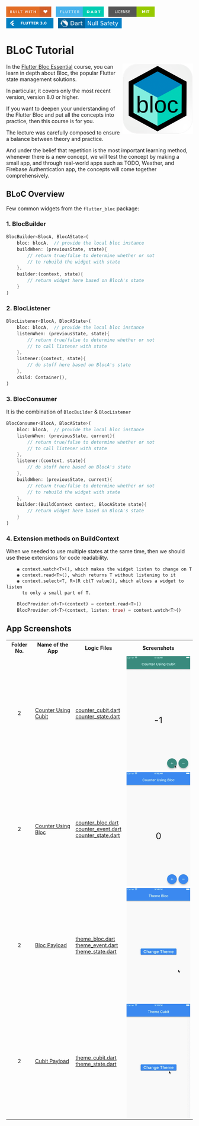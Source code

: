 <img src="screenshots/badges/built-with-love.svg" height="28px"/>&nbsp;&nbsp;
<img src="screenshots/badges/flutter-dart.svg" height="28px" />&nbsp;&nbsp;
<a href="https://choosealicense.com/licenses/mit/" target="_blank"><img src="screenshots/badges/license-MIT.svg" height="28px" /></a>&nbsp;&nbsp;
<img src="screenshots/badges/Flutter-3.svg" height="28px" />&nbsp;&nbsp;
<img src="screenshots/badges/dart-null_safety-blue.svg" height="28px"/>

# BLoC Tutorial

<img align="right" src="screenshots/app_logo/playstore.png" height="190"></img>

In the [Flutter Bloc Essential](https://www.udemy.com/course/flutter-bloc-essential-course-english/) course, you can learn in depth about Bloc, the popular Flutter state management solutions.

In particular, it covers only the most recent version, version 8.0 or higher.

If you want to deepen your understanding of the Flutter Bloc and put all the concepts into practice, then this course is for you.

The lecture was carefully composed to ensure a balance between theory and practice.

And under the belief that repetition is the most important learning method, whenever there is a new concept, we will test the concept by making a small app, and through real-world apps such as TODO, Weather, and Firebase Authentication app, the concepts will come together comprehensively.

## BLoC Overview

Few common widgets from the `flutter_bloc` package:

### 1. BlocBuilder

```dart
BlocBuilder<BlocA, BlocAState>(
    bloc: blocA,  // provide the local bloc instance
    buildWhen: (previousState, state){
        // return true/false to determine whether or not
        // to rebuild the widget with state
    },
    builder:(context, state){
        // return widget here based on BlocA's state
    }
)
```

### 2. BlocListener

```dart
BlocListener<BlocA, BlocAState>(
    bloc: blocA,  // provide the local bloc instance
    listenWhen: (previousState, state){
        // return true/false to determine whether or not
        // to call listener with state
    },
    listener:(context, state){
        // do stuff here based on BlocA's state
    },
    child: Container(),
)
```

### 3. BlocConsumer

It is the combination of `BlocBuilder` & `BlocListener`

```dart
BlocConsumer<BlocA, BlocAState>(
    bloc: blocA,  // provide the local bloc instance
    listenWhen: (previousState, current){
        // return true/false to determine whether or not
        // to call listener with state
    },
    listener:(context, state){
        // do stuff here based on BlocA's state
    },
    buildWhen: (previousState, current){
        // return true/false to determine whether or not
        // to rebuild the widget with state
    },
    builder:(BuildContext context, BlocAState state){
        // return widget here based on BlocA's state
    }
)
```

### 4. Extension methods on BuildContext

When we needed to use multiple states at the same time, then we should use these extensions for code readability.

```text
    ◉ context.watch<T>(), which makes the widget listen to change on T
    ◉ context.read<T>(), which returns T without listening to it
    ◉ context.select<T, R>(R cb(T value)), which allows a widget to listen
      to only a small part of T.
```

```dart
    BlocProvider.of<T>(context) = context.read<T>()
    BlocProvider.of<T>(context, listen: true) = context.watch<T>()
```

## App Screenshots

<table align="center" style="margin: 0px auto;">
  <tr>
    <th>Folder No.</th>
    <th>Name of the App</th>
    <th>Logic Files</th>
    <th>Screenshots</th>
  </tr>
  <tr>
    <td align="center">2</td>
    <td><a href="lib/2_bloc_overview/counter_using_cubit/main_counter_cubit.dart">Counter Using Cubit</a></td>
    <td>
      <a href="lib/2_bloc_overview/counter_using_cubit/cubit/counter_cubit.dart">counter_cubit.dart</a><br>
      <a href="lib/2_bloc_overview/counter_using_cubit/cubit/counter_state.dart">counter_state.dart</a>
    </td>
    <td><img align="center" src="screenshots/gif/2_bloc_overview/1_counter_cubit.gif" width="250"></img></td>
  </tr>
  <tr>
    <td align="center">2</td>
    <td><a href="lib/2_bloc_overview/counter_using_bloc/main_counter_bloc.dart">Counter Using Bloc</a></td>
    <td>
      <a href="lib/2_bloc_overview/counter_using_bloc/blocs/counter/counter_bloc.dart">counter_bloc.dart</a><br>
      <a href="lib/2_bloc_overview/counter_using_bloc/blocs/counter/counter_event.dart">counter_event.dart</a><br>
      <a href="lib/2_bloc_overview/counter_using_bloc/blocs/counter/counter_state.dart">counter_state.dart</a>
    </td>
    <td><img align="center" src="screenshots/gif/2_bloc_overview/2_counter_bloc.gif" width="250"></img></td>
  </tr>
  <tr>
    <td align="center">2</td>
    <td><a href="lib/2_bloc_overview/bloc_payload/main_bloc_payload.dart">Bloc Payload</a></td>
    <td>
      <a href="lib/2_bloc_overview/bloc_payload/bloc/theme_bloc.dart">theme_bloc.dart</a><br>
      <a href="lib/2_bloc_overview/bloc_payload/bloc/theme_event.dart">theme_event.dart</a><br>
      <a href="lib/2_bloc_overview/bloc_payload/bloc/theme_state.dart">theme_state.dart</a>
    </td>
    <td><img align="center" src="screenshots/gif/2_bloc_overview/3_bloc_payload.gif" width="250"></img></td>
  </tr>
  <tr>
    <td align="center">2</td>
    <td><a href="lib/2_bloc_overview/cubit_payload/main_cubit_payload.dart">Cubit Payload</a></td>
    <td>
      <a href="lib/2_bloc_overview/cubit_payload/cubit/theme_cubit.dart">theme_cubit.dart</a><br>
      <a href="lib/2_bloc_overview/cubit_payload/cubit/theme_state.dart">theme_state.dart</a>
    </td>
    <td><img align="center" src="screenshots/gif/2_bloc_overview/4_cubit_payload.gif" width="250"></img></td>
  </tr>
</table>
